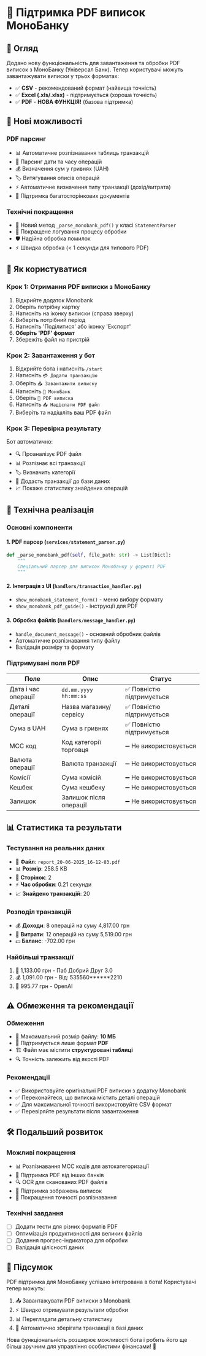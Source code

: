 # 📄 Підтримка PDF виписок МоноБанку

## 🎯 Огляд

Додано нову функціональність для завантаження та обробки PDF виписок з МоноБанку (Універсал Банк). Тепер користувачі можуть завантажувати виписки у трьох форматах:

- ✅ **CSV** - рекомендований формат (найвища точність)
- ✅ **Excel (.xls/.xlsx)** - підтримується (хороша точність)
- ✅ **PDF** - **НОВА ФУНКЦІЯ!** (базова підтримка)

## 🚀 Нові можливості

### PDF парсинг

- 📊 Автоматичне розпізнавання таблиць транзакцій
- 📅 Парсинг дати та часу операцій
- 💰 Визначення сум у гривнях (UAH)
- 🏷️ Витягування описів операцій
- ⚡ Автоматичне визначення типу транзакції (дохід/витрата)
- 📖 Підтримка багатосторінкових документів

### Технічні покращення

- 🔧 Новий метод `_parse_monobank_pdf()` у класі `StatementParser`
- 📝 Покращене логування процесу обробки
- 🛡️ Надійна обробка помилок
- ⚡ Швидка обробка (< 1 секунди для типового PDF)

## 📱 Як користуватися

### Крок 1: Отримання PDF виписки з МоноБанку

1. Відкрийте додаток Monobank
2. Оберіть потрібну картку
3. Натисніть на іконку виписки (справа зверху)
4. Виберіть потрібний період
5. Натисніть 'Поділитися' або іконку 'Експорт'
6. **Оберіть 'PDF' формат**
7. Збережіть файл на пристрій

### Крок 2: Завантаження у бот

1. Відкрийте бота і натисніть `/start`
2. Натисніть `💳 Додати транзакцію`
3. Оберіть `📤 Завантажити виписку`
4. Натисніть `🏦 МоноБанк`
5. Оберіть `📄 PDF виписка`
6. Натисніть `📤 Надіслати PDF файл`
7. Виберіть та надішліть ваш PDF файл

### Крок 3: Перевірка результату

Бот автоматично:

- 🔍 Проаналізує PDF файл
- 📊 Розпізнає всі транзакції
- 🏷️ Визначить категорії
- 💾 Додасть транзакції до бази даних
- 📈 Покаже статистику знайдених операцій

## 🔧 Технічна реалізація

### Основні компоненти

#### 1. PDF парсер (`services/statement_parser.py`)

```python
def _parse_monobank_pdf(self, file_path: str) -> List[Dict]:
    """
    Спеціальний парсер для виписок Монобанку у форматі PDF
    """
```

#### 2. Інтеграція з UI (`handlers/transaction_handler.py`)

- `show_monobank_statement_form()` - меню вибору формату
- `show_monobank_pdf_guide()` - інструкції для PDF

#### 3. Обробка файлів (`handlers/message_handler.py`)

- `handle_document_message()` - основний обробник файлів
- Автоматичне розпізнавання типу файлу
- Валідація розміру та формату

### Підтримувані поля PDF

| Поле                | Опис                   | Статус                    |
| ------------------- | ---------------------- | ------------------------- |
| Дата і час операції | `dd.mm.yyyy hh:mm:ss`  | ✅ Повністю підтримується |
| Деталі операції     | Назва магазину/сервісу | ✅ Повністю підтримується |
| Сума в UAH          | Сума в гривнях         | ✅ Повністю підтримується |
| MCC код             | Код категорії торговця | ➖ Не використовується    |
| Валюта операції     | Валюта транзакції      | ➖ Не використовується    |
| Комісії             | Сума комісій           | ➖ Не використовується    |
| Кешбек              | Сума кешбеку           | ➖ Не використовується    |
| Залишок             | Залишок після операції | ➖ Не використовується    |

## 📊 Статистика та результати

### Тестування на реальних даних

- 📄 **Файл**: `report_20-06-2025_16-12-03.pdf`
- 📊 **Розмір**: 258.5 KB
- 📖 **Сторінок**: 2
- ⚡ **Час обробки**: 0.21 секунди
- 📈 **Знайдено транзакцій**: 20

### Розподіл транзакцій

- 💰 **Доходи**: 8 операцій на суму 4,817.00 грн
- 💸 **Витрати**: 12 операцій на суму 5,519.00 грн
- 💵 **Баланс**: -702.00 грн

### Найбільші транзакції

1. 💸 1,133.00 грн - Паб Добрий Друг 3.0
2. 💰 1,091.00 грн - Від: 535560**\*\***2210
3. 💸 995.77 грн - OpenAI

## ⚠️ Обмеження та рекомендації

### Обмеження

- 📏 Максимальний розмір файлу: **10 МБ**
- 📄 Підтримується лише формат **PDF**
- 🏗️ Файл має містити **структуровані таблиці**
- 🔍 Точність залежить від якості PDF

### Рекомендації

- ✅ Використовуйте оригінальні PDF виписки з додатку Monobank
- ✅ Переконайтеся, що виписка містить деталі операцій
- ✅ Для максимальної точності використовуйте CSV формат
- ✅ Перевіряйте результати після завантаження

## 🛠️ Подальший розвиток

### Можливі покращення

- 📊 Розпізнавання MCC кодів для автокатегоризації
- 🏦 Підтримка PDF від інших банків
- 🔍 OCR для сканованих PDF файлів
- 📱 Підтримка зображень виписок
- 🎯 Покращення точності розпізнавання

### Технічні завдання

- [ ] Додати тести для різних форматів PDF
- [ ] Оптимізація продуктивності для великих файлів
- [ ] Додання прогрес-індикатора для обробки
- [ ] Валідація цілісності даних

## 🎉 Підсумок

PDF підтримка для МоноБанку успішно інтегрована в бота! Користувачі тепер можуть:

1. 📤 Завантажувати PDF виписки з Monobank
2. ⚡ Швидко отримувати результати обробки
3. 📊 Переглядати детальну статистику
4. 💾 Автоматично зберігати транзакції в базі даних

Нова функціональність розширює можливості бота і робить його ще більш зручним для управління особистими фінансами! 🚀
